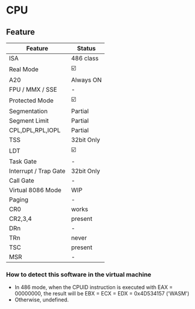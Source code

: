 # CPU

## Feature

|Feature|Status|
|-|-|
|ISA|486 class|
|Real Mode| ☑️ |
|A20|Always ON|
|FPU / MMX / SSE| - |
|Protected Mode| ☑️ |
|Segmentation| Partial |
|Segment Limit| Partial |
|CPL,DPL,RPL,IOPL| Partial |
|TSS|32bit Only|
|LDT| ☑️ |
|Task Gate| - |
|Interrupt / Trap Gate|32bit Only|
|Call Gate| - |
|Virtual 8086 Mode| WIP |
|Paging| - |
|CR0| works |
|CR2,3,4| present |
|DRn| - |
|TRn| never |
|TSC| present |
|MSR| - |

### How to detect this software in the virtual machine

- In 486 mode, when the CPUID instruction is executed with EAX = 00000000, the result will be EBX = ECX = EDX = 0x4D534157 ('WASM')
- Otherwise, undefined.
